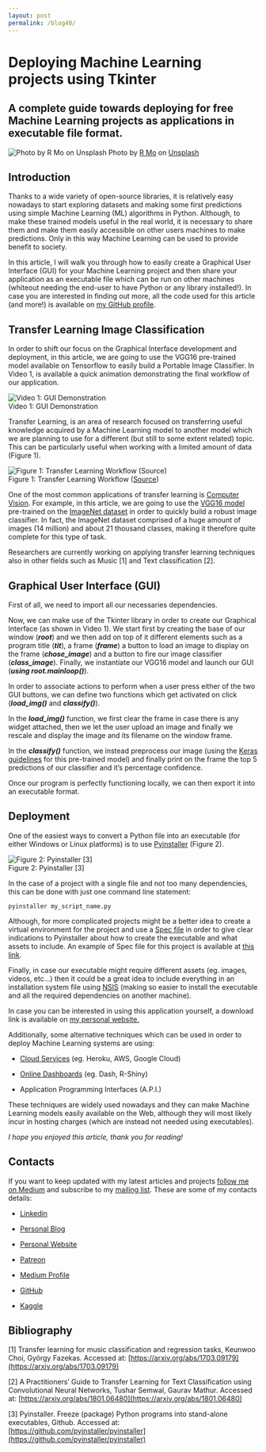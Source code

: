 ```yaml
---
layout: post
permalink: /blog40/
---
```



# Deploying Machine Learning projects using Tkinter

## A complete guide towards deploying for free Machine Learning projects as applications in executable file format.

![Photo by [R Mo](https://unsplash.com/@mooo3721?utm_source=medium&utm_medium=referral) on [Unsplash](https://unsplash.com?utm_source=medium&utm_medium=referral)](https://cdn-images-1.medium.com/max/10150/0*KhRA4Qyf8mV5QmtR)
Photo by [R Mo](https://unsplash.com/@mooo3721?utm_source=medium&utm_medium=referral) on [Unsplash](https://unsplash.com?utm_source=medium&utm_medium=referral)

## Introduction

Thanks to a wide variety of open-source libraries, it is relatively easy nowadays to start exploring datasets and making some first predictions using simple Machine Learning (ML) algorithms in Python. Although, to make these trained models useful in the real world, it is necessary to share them and make them easily accessible on other users machines to make predictions. Only in this way Machine Learning can be used to provide benefit to society.

In this article, I will walk you through how to easily create a Graphical User Interface (GUI) for your Machine Learning project and then share your application as an executable file which can be run on other machines (whiteout needing the end-user to have Python or any library installed!). In case you are interested in finding out more, all the code used for this article (and more!) is available on [my GitHub profile](https://github.com/pierpaolo28/Data-Visualization/tree/master/Tkinter%20ML).

## Transfer Learning Image Classification

In order to shift our focus on the Graphical Interface development and deployment, in this article, we are going to use the VGG16 pre-trained model available on Tensorflow to easily build a Portable Image Classifier. In Video 1, is available a quick animation demonstrating the final workflow of our application.

![Video 1: GUI Demonstration](https://cdn-images-1.medium.com/max/2164/1*JjKKJ0PJGyhq5G1_AUVkwg.gif) <br>
Video 1: GUI Demonstration

Transfer Learning, is an area of research focused on transferring useful knowledge acquired by a Machine Learning model to another model which we are planning to use for a different (but still to some extent related) topic. This can be particularly useful when working with a limited amount of data (Figure 1).

![Figure 1: Transfer Learning Workflow ([Source](https://towardsdatascience.com/a-comprehensive-hands-on-guide-to-transfer-learning-with-real-world-applications-in-deep-learning-212bf3b2f27a))](https://cdn-images-1.medium.com/max/2000/1*b4GiiiIgxhfd3pUd86ZUuw.png)
<br> Figure 1: Transfer Learning Workflow ([Source](https://towardsdatascience.com/a-comprehensive-hands-on-guide-to-transfer-learning-with-real-world-applications-in-deep-learning-212bf3b2f27a))

One of the most common applications of transfer learning is [Computer Vision](https://towardsdatascience.com/roadmap-to-computer-vision-79106beb8be4). For example, in this article, we are going to use the [VGG16 model](https://neurohive.io/en/popular-networks/vgg16/) pre-trained on the [ImageNet dataset](http://www.image-net.org/) in order to quickly build a robust image classifier. In fact, the ImageNet dataset comprised of a huge amount of images (14 million) and about 21 thousand classes, making it therefore quite complete for this type of task.

Researchers are currently working on applying transfer learning techniques also in other fields such as Music [1] and Text classification [2].

## Graphical User Interface (GUI)

First of all, we need to import all our necessaries dependencies.

 <script src="https://gist.github.com/pierpaolo28/ea9bfb9e039c9f3d519668837f5a8374.js"></script>

Now, we can make use of the Tkinter library in order to create our Graphical Interface (as shown in Video 1). We start first by creating the base of our window (***root***) and we then add on top of it different elements such as a program title (***tit***), a frame (***frame***) a button to load an image to display on the frame (***chose_image***) and a button to fire our image classifier (***class_image***). Finally, we instantiate our VGG16 model and launch our GUI (***using root.mainloop()***).

<script src="https://gist.github.com/pierpaolo28/8bdf7a9f412e52dadabb67b1dd535c2d.js"></script>

In order to associate actions to perform when a user press either of the two GUI buttons, we can define two functions which get activated on click (***load_img()*** and ***classify()***).

In the ***load_img()*** function, we first clear the frame in case there is any widget attached, then we let the user upload an image and finally we rescale and display the image and its filename on the window frame.

<script src="https://gist.github.com/pierpaolo28/8c0f4b180e20de2b3e67005e46cedf9f.js"></script>

In the ***classify()*** function, we instead preprocess our image (using the [Keras guidelines](https://keras.io/applications/#vgg16) for this pre-trained model) and finally print on the frame the top 5 predictions of our classifier and it’s percentage confidence.

<script src="https://gist.github.com/pierpaolo28/1a74fa0f3d5e726478fff1b8aadf3991.js"></script>

Once our program is perfectly functioning locally, we can then export it into an executable format.

## Deployment

One of the easiest ways to convert a Python file into an executable (for either Windows or Linux platforms) is to use [Pyinstaller](https://www.pyinstaller.org/) (Figure 2).

![Figure 2: Pyinstaller [3]](https://cdn-images-1.medium.com/max/2000/1*06ypn4XciUhiWApn0wfMPA.jpeg)
<br> Figure 2: Pyinstaller [3]

In the case of a project with a single file and not too many dependencies, this can be done with just one command line statement:

    pyinstaller my_script_name.py

Although, for more complicated projects might be a better idea to create a virtual environment for the project and use a [Spec file](https://pyinstaller.readthedocs.io/en/stable/spec-files.html) in order to give clear indications to Pyinstaller about how to create the executable and what assets to include. An example of Spec file for this project is available at [this link](https://github.com/pierpaolo28/Data-Visualization/blob/master/Tkinter%20ML/main.spec).

Finally, in case our executable might require different assets (eg. images, videos, etc…) then it could be a great idea to include everything in an installation system file using [NSIS](https://nsis.sourceforge.io/Download) (making so easier to install the executable and all the required dependencies on another machine).

In case you can be interested in using this application yourself, a download link is available on [my personal website.](https://pierpaolo28.github.io/Projects/project18.html)

Additionally, some alternative techniques which can be used in order to deploy Machine Learning systems are using:

* [Cloud Services](https://towardsdatascience.com/flask-and-heroku-for-online-machine-learning-deployment-425beb54a274) (eg. Heroku, AWS, Google Cloud)

* [Online Dashboards](https://towardsdatascience.com/interactive-dashboards-for-data-science-51aa038279e5) (eg. Dash, R-Shiny)

* Application Programming Interfaces (A.P.I.)

These techniques are widely used nowadays and they can make Machine Learning models easily available on the Web, although they will most likely incur in hosting charges (which are instead not needed using executables).

*I hope you enjoyed this article, thank you for reading!*

## Contacts

If you want to keep updated with my latest articles and projects [follow me on Medium](https://medium.com/@pierpaoloippolito28?source=post_page---------------------------) and subscribe to my [mailing list](http://eepurl.com/gwO-Dr?source=post_page---------------------------). These are some of my contacts details:

* [Linkedin](https://uk.linkedin.com/in/pier-paolo-ippolito-202917146?source=post_page---------------------------)

* [Personal Blog](https://pierpaolo28.github.io/blog/?source=post_page---------------------------)

* [Personal Website](https://pierpaolo28.github.io/?source=post_page---------------------------)

* [Patreon](https://www.patreon.com/user?u=32155890)

* [Medium Profile](https://towardsdatascience.com/@pierpaoloippolito28?source=post_page---------------------------)

* [GitHub](https://github.com/pierpaolo28?source=post_page---------------------------)

* [Kaggle](https://www.kaggle.com/pierpaolo28?source=post_page---------------------------)

## Bibliography

[1] Transfer learning for music classification and regression tasks, Keunwoo Choi, György Fazekas. Accessed at: [https://arxiv.org/abs/1703.09179](https://arxiv.org/abs/1703.09179)

[2] A Practitioners’ Guide to Transfer Learning for Text Classification using Convolutional Neural Networks, Tushar Semwal, Gaurav Mathur. Accessed at: [https://arxiv.org/abs/1801.06480](https://arxiv.org/abs/1801.06480)

[3] Pyinstaller. Freeze (package) Python programs into stand-alone executables, Github. Accessed at: [https://github.com/pyinstaller/pyinstaller](https://github.com/pyinstaller/pyinstaller)

